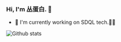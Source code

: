 ### Hi, I'm 丛蛋白. 👋

<!--
**C-isCoder/C-isCoder** is a ✨ _special_ ✨ repository because its `README.md` (this file) appears on your GitHub profile.

Here are some ideas to get you started:

- 🔭 I’m currently working on ...
- 🌱 I’m currently learning ...
- 👯 I’m looking to collaborate on ...
- 🤔 I’m looking for help with ...
- 💬 Ask me about ...
- 📫 How to reach me: ...
- 😄 Pronouns: ...
- ⚡ Fun fact: ...
-->
- 🛵 I'm currently working on SDQL tech.👩‍💻

![Github stats](https://github-readme-stats.vercel.app/api?username=C-isCoder&show_icons=true)
